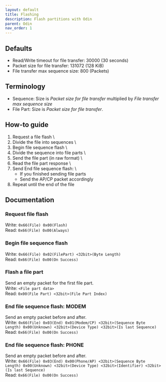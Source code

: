 ```yaml
---
layout: default
title: Flashing
description: Flash partitions with Odin
parent: Odin
nav_order: 1
---
```


## Defaults
* Read/Write timeout for file transfer: 30000 (30 seconds)
* Packet size for file transfer: 131072 (128 KiB)
* File transfer max sequence size: 800 (Packets)

## Terminology
* Sequence: Size is *Packet size for file transfer* multiplied by *File transfer max sequence size*
* File Part: Size is *Packet size for file transfer*.

## How-to guide
1) Request a file flash \
2) Divide the file into sequences \
3) Begin file sequence flash \
4) Divide the sequence into file parts \
5) Send the file part (in raw format) \
6) Read the file part response \
7) Send End file sequence flash: \
    * If you finished sending file parts
    * Send the AP/CP packet accordingly
8) Repeat until the end of the file

## Documentation
### Request file flash
Write: `0x66(File) 0x00(Flash)` \
Read: `0x66(File) 0x00(Always)`
### Begin file sequence flash
Write: `0x66(File) 0x02(FilePart) <32bit>(Byte Length)` \
Read: `0x66(File) 0x00(On Success)`
### Flash a file part
Send an empty packet for the first file part. \
Write: `<File part data>` \
Read: `0x00(File Part) <32bit>(File Part Index)`
### End file sequence flash: MODEM
Send an empty packet before and after. \
Write: `0x66(File) 0x03(End) 0x01(Modem/CP) <32bit>(Sequence Byte Length) 0x00(Unknown) <32bit>(Device Type) <32bit>(Is last Sequence)` \
Read: `0x66(File) 0x00(On Success)`
### End file sequence flash: PHONE
Send an empty packet before and after. \
Write: `0x66(File) 0x03(End) 0x00(Phone/AP) <32bit>(Sequence Byte Length) 0x00(Unknown) <32bit>(Device Type) <32bit>(Identifier) <32bit>(Is last Sequence)` \
Read: `0x66(File) 0x00(On Success)`
